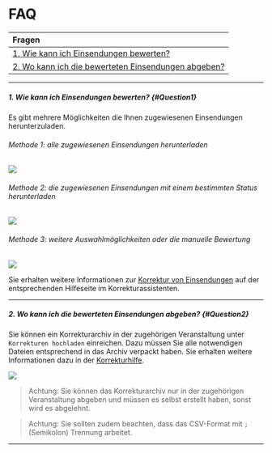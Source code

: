 # FAQ

| Fragen |
| :- |
| [1. Wie kann ich Einsendungen bewerten?](#Question1) |
| [2. Wo kann ich die bewerteten Einsendungen abgeben?](#Question2) |

-------------------------------------------------------------

##### 1. Wie kann ich Einsendungen bewerten? {#Question1}

Es gibt mehrere Möglichkeiten die Ihnen zugewiesenen Einsendungen herunterzuladen.

###### Methode 1: alle zugewiesenen Einsendungen herunterladen
![](../../admin/markingTool/pathA.png)

###### Methode 2: die zugewiesenen Einsendungen mit einem bestimmten Status herunterladen
![](../../admin/markingTool/pathB.png)

###### Methode 3: weitere Auswahlmöglichkeiten oder die manuelle Bewertung
![](../../admin/markingTool/pathD.png)

Sie erhalten weitere Informationen zur [Korrektur von Einsendungen](../../admin/markingTool/createArchive.md) auf der entsprechenden Hilfeseite im Korrekturassistenten.

-------------------------------------------------------------

##### 2. Wo kann ich die bewerteten Einsendungen abgeben? {#Question2}

Sie können ein Korrekturarchiv in der zugehörigen Veranstaltung unter `Korrekturen hochladen` einreichen. Dazu müssen Sie alle notwendigen Dateien entsprechend in das Archiv verpackt haben.
Sie erhalten weitere Informationen dazu in der [Korrekturhilfe](../../admin/markingTool/createArchive.md#korrigieren).

![](../../admin/tutorUpload/uploadA.png)

> Achtung: Sie können das Korrekturarchiv nur in der zugehörigen Veranstaltung abgeben und müssen es selbst erstellt haben, sonst wird es abgelehnt.

> Achtung: Sie sollten zudem beachten, dass das CSV-Format mit `;` (Semikolon) Trennung arbeitet.

-------------------------------------------------------------